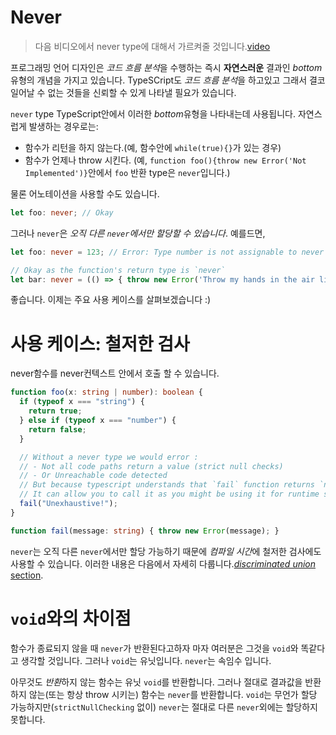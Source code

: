 # Never

> 다음 비디오에서 never type에 대해서 가르켜줄 것입니다.[video](https://egghead.io/lessons/typescript-use-the-never-type-to-avoid-code-with-dead-ends-using-typescript)

프로그래밍 언어 디자인은 *코드 흐름 분석*을 수행하는 즉시 **자연스러운** 결과인 *bottom* 유형의 개념을 가지고 있습니다. TypeSCript도 *코드 흐름 분석*을 하고있고 그래서 결코 일어날 수 없는 것들을 신뢰할 수 있게 나타낼 필요가 있습니다.

`never` type TypeScript안에서 이러한 *bottom*유형을 나타내는데 사용됩니다. 자연스럽게 발생하는 경우로는:
* 함수가 리턴을 하지 않는다.(예, 함수안에 `while(true){}`가 있는 경우)
* 함수가 언제나 throw 시킨다. (예, `function foo(){throw new Error('Not Implemented')}`안에서 `foo` 반환 type은 `never`입니다.)

물론 어노테이션을 사용할 수도 있습니다.

```ts
let foo: never; // Okay
```

그러나 `never`은 *오직 다른 `never`에서만 할당할 수 있습니다*. 예를드면,

```ts
let foo: never = 123; // Error: Type number is not assignable to never

// Okay as the function's return type is `never`
let bar: never = (() => { throw new Error('Throw my hands in the air like I just dont care') })();
```

좋습니다. 이제는 주요 사용 케이스를 살펴보겠습니다 :)

# 사용 케이스: 철저한 검사

never함수를 never컨텍스트 안에서 호출 할 수 있습니다.

```ts
function foo(x: string | number): boolean {
  if (typeof x === "string") {
    return true;
  } else if (typeof x === "number") {
    return false;
  }

  // Without a never type we would error :
  // - Not all code paths return a value (strict null checks)
  // - Or Unreachable code detected
  // But because typescript understands that `fail` function returns `never`
  // It can allow you to call it as you might be using it for runtime safety / exhaustive checks.
  fail("Unexhaustive!");
}

function fail(message: string) { throw new Error(message); }
```

`never`는 오직 다른 `never`에서만 할당 가능하기 때문에 *컴파일 시간*에 철저한 검사에도 사용할 수 있습니다. 이러한 내용은 다음에서 자세히 다룹니다.[*discriminated union* section](./discriminated-unions.md).

# `void`와의 차이점

함수가 종료되지 않을 때 `never`가 반환된다고하자 마자 여러분은 그것을 `void`와 똑같다고 생각할 것입니다. 그러나 `void`는 유닛입니다. `never`는 속임수 입니다.

아무것도 *반환*하지 않는 함수는 유닛 `void`를 반환합니다. 그러나 절대로 결과값을 반환하지 않는(또는 항상 throw 시키는) 함수는 `never`를 반환합니다. 
`void`는 무언가 할당 가능하지만(`strictNullChecking` 없이) `never`는 절대로 다른 `never`외에는 할당하지 못합니다.

<!--
PR: https://github.com/Microsoft/TypeScript/pull/8652
Issue : https://github.com/Microsoft/TypeScript/issues/3076
Concept : https://en.wikipedia.org/wiki/Bottom_type
-->
